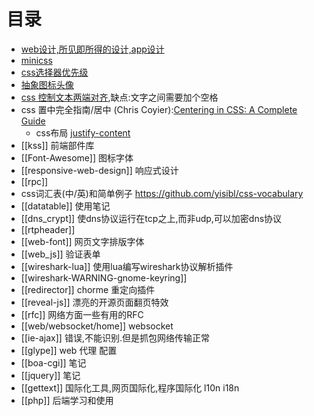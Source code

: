 # 目录

* [web设计,所见即所得的设计,app设计](http://pingendo.com/)
* [minicss](http://milligram.github.io/)
* [css选择器优先级](http://harttle.com/2015/07/16/css-priority.html)
* [抽象图标头像](identicon)
* [css 控制文本两端对齐](http://demo.doyoe.com/css3/justify/),缺点:文字之间需要加个空格
* css 置中完全指南/居中 (Chris Coyier):[Centering in CSS: A Complete Guide](http://css-tricks.com/centering-css-complete-guide/)
  * css布局 [justify-content](http://css-tricks.com/almanac/properties/j/justify-content/)
* [[kss]] 前端部件库
* [[Font-Awesome]] 图标字体
* [[responsive-web-design]] 响应式设计
* [[rpc]]
* css词汇表(中/英)和简单例子 https://github.com/yisibl/css-vocabulary
* [[datatable]] 使用笔记
* [[dns_crypt]] 使dns协议运行在tcp之上,而非udp,可以加密dns协议
* [[rtpheader]]
* [[web-font]] 网页文字排版字体
* [[web_js]] 验证表单
* [[wireshark-lua]] 使用lua编写wireshark协议解析插件
* [[wireshark-WARNING-gnome-keyring]]
* [[redirector]] chorme 重定向插件
* [[reveal-js]] 漂亮的开源页面翻页特效
* [[rfc]] 网络方面一些有用的RFC
* [[web/websocket/home]] websocket
* [[ie-ajax]] 错误,不能识别.但是抓包网络传输正常
* [[glype]] web 代理 配置
* [[boa-cgi]] 笔记
* [[jquery]] 笔记
* [[gettext]] 国际化工具,网页国际化,程序国际化 l10n i18n
* [[php]] 后端学习和使用
